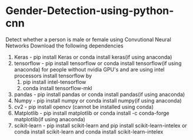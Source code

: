 # Gender-Detection-using-python-cnn
Detect whether a person is male or female using Convutional Neural Networks
Download the following dependencies
1. Keras - pip install Keras or conda install keras(if using anaconda)
2. tensorflow - pip install tensorflow or conda install tensorflow(if using anaconda)
    for people without nvidia GPU's and are using intel processors install tensorflow by 
    1. pip install intel-tensorflow
    2. conda install tensorflow-mkl
4. pandas - pip install pandas or conda install pandas(if using anaconda)
5. Numpy - pip install numpy or conda install numpy(if using anaconda)
6. cv2 - pip install opencv (cannot be installed using conda)
7. Matplotlib - pip install matplotlib or conda install -c conda-forge matplotlib(if using anaconda)
8. scikit-learn - pip install scikit-learn and pip install scikit-learn-intelex or conda install scikit-learn and conda install scikit-learn-intelex
